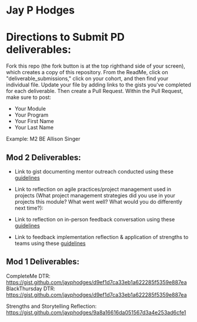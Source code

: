 # Jay P Hodges

# Directions to Submit PD deliverables:
Fork this repo (the fork button is at the top righthand side of your screen), which creates a copy of this repository. From the ReadMe, click on "deliverable_submissions," click on your cohort, and then find your individual file. Update your file by adding links to the gists you've completed for each deliverable. Then create a Pull Request. Within the Pull Request, make sure to post:

* Your Module
* Your Program
* Your First Name
* Your Last Name

Example: M2 BE Allison Singer

## Mod 2 Deliverables:
* Link to gist documenting mentor outreach conducted using these [guidelines](https://github.com/turingschool/career-development-curriculum/blob/master/module_two/cold_outreach_i_guidelines.md)

* Link to reflection on agile practices/project management used in projects (What project management strategies did you use in your projects this module? What went well? What would you do differently next time?):

* Link to reflection on in-person feedback conversation using these [guidelines](https://github.com/turingschool/career-development-curriculum/blob/master/module_two/feedback_conversation_reflection_guidelines.md)

* Link to feedback implementation reflection & application of strengths to teams using these [guidelines](https://github.com/turingschool/career-development-curriculum/blob/master/module_two/feedback_implementation_strengths_reflection.md)

## Mod 1 Deliverables:
CompleteMe DTR:
https://gist.github.com/jayphodges/d9ef1d7ca33eb1a622285f5359e887ea
BlackThursday DTR:
https://gist.github.com/jayphodges/d9ef1d7ca33eb1a622285f5359e887ea

Strengths and Storytelling Reflection:
https://gist.github.com/jayphodges/9a8a16616da051567d3a4e253ad6cfe1
